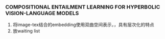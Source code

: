 ### COMPOSITIONAL ENTAILMENT LEARNING FOR HYPERBOLIC VISION-LANGUAGE MODELS
1. 将image-tex结合的embedding使用双曲空间表示，，具有层次化的特点
2. 放waiting list